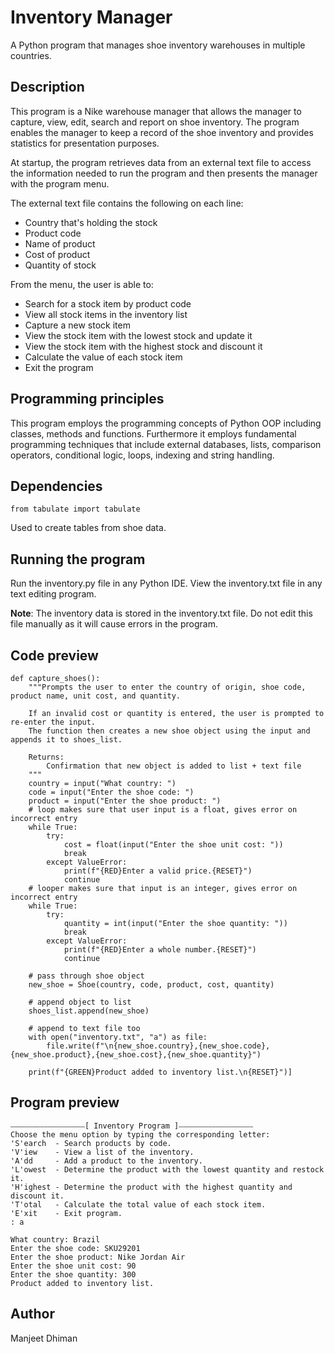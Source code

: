 # Inventory Manager
A Python program that manages shoe inventory warehouses in multiple countries.

## Description
This program is a Nike warehouse manager that allows the manager to capture, view, edit, search and report on shoe inventory. The program enables the manager to keep a record of the shoe inventory and provides statistics for presentation purposes.

At startup, the program retrieves data from an external text file to access the information needed to run the program and then presents the manager with the program menu.

The external text file contains the following on each line:
* Country that's holding the stock
* Product code
* Name of product
* Cost of product
* Quantity of stock

From the menu, the user is able to:
* Search for a stock item by product code
* View all stock items in the inventory list
* Capture a new stock item
* View the stock item with the lowest stock and update it
* View the stock item with the highest stock and discount it
* Calculate the value of each stock item
* Exit the program

## Programming principles

This program employs the programming concepts of Python OOP including classes, methods and functions. Furthermore it employs fundamental programming techniques that include external databases, lists, comparison operators, conditional logic, loops, indexing and string handling.

## Dependencies
```
from tabulate import tabulate
```
Used to create tables from shoe data.

## Running the program

Run the inventory.py file in any Python IDE.
View the inventory.txt file in any text editing program.

**Note**: The inventory data is stored in the inventory.txt file. Do not edit this file manually as it will cause errors in the program.

## Code preview
```
def capture_shoes():
    """Prompts the user to enter the country of origin, shoe code, product name, unit cost, and quantity.

    If an invalid cost or quantity is entered, the user is prompted to re-enter the input.
    The function then creates a new shoe object using the input and appends it to shoes_list.

    Returns:
        Confirmation that new object is added to list + text file
    """
    country = input("What country: ")
    code = input("Enter the shoe code: ")
    product = input("Enter the shoe product: ")
    # loop makes sure that user input is a float, gives error on incorrect entry
    while True:
        try:
            cost = float(input("Enter the shoe unit cost: "))
            break
        except ValueError:
            print(f"{RED}Enter a valid price.{RESET}")
            continue
    # looper makes sure that input is an integer, gives error on incorrect entry
    while True:
        try:
            quantity = int(input("Enter the shoe quantity: "))
            break
        except ValueError:
            print(f"{RED}Enter a whole number.{RESET}")
            continue

    # pass through shoe object
    new_shoe = Shoe(country, code, product, cost, quantity)

    # append object to list
    shoes_list.append(new_shoe)

    # append to text file too
    with open("inventory.txt", "a") as file:
        file.write(f"\n{new_shoe.country},{new_shoe.code},{new_shoe.product},{new_shoe.cost},{new_shoe.quantity}")

    print(f"{GREEN}Product added to inventory list.\n{RESET}")]
```

## Program preview
```
⎯⎯⎯⎯⎯⎯⎯⎯⎯⎯⎯⎯⎯⎯⎯⎯⎯⎯⎯⎯[ Inventory Program ]⎯⎯⎯⎯⎯⎯⎯⎯⎯⎯⎯⎯⎯⎯⎯⎯⎯⎯⎯⎯
Choose the menu option by typing the corresponding letter:
'S'earch  - Search products by code.
'V'iew    - View a list of the inventory.
'A'dd     - Add a product to the inventory.
'L'owest  - Determine the product with the lowest quantity and restock it.
'H'ighest - Determine the product with the highest quantity and discount it.
'T'otal   - Calculate the total value of each stock item.
'E'xit    - Exit program.
: a

What country: Brazil
Enter the shoe code: SKU29201
Enter the shoe product: Nike Jordan Air
Enter the shoe unit cost: 90
Enter the shoe quantity: 300
Product added to inventory list.
```
## Author
Manjeet Dhiman
